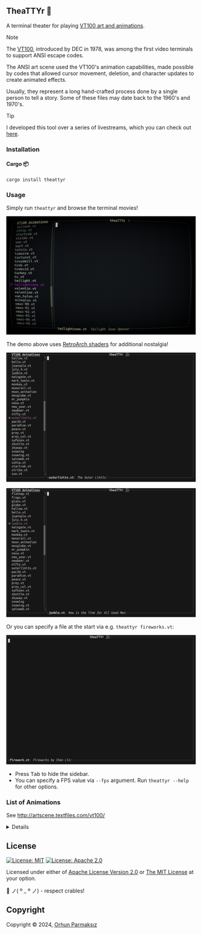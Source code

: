 ## TheaTTYr 🎥

A terminal theater for playing [VT100 art and animations](http://artscene.textfiles.com/vt100).

> [!NOTE]  
> The [VT100](https://en.wikipedia.org/wiki/VT100), introduced by DEC in 1978, was among the first video terminals to support ANSI escape codes.
>
> The ANSI art scene used the VT100's animation capabilities, made possible by codes that allowed cursor movement, deletion, and character updates to create animated effects.
>
> Usually, they represent a long hand-crafted process done by a single person to tell a story. Some of these files may date back to the 1960's and 1970's.

> [!TIP]  
> I developed this tool over a series of livestreams, which you can check out [here](https://www.youtube.com/watch?v=_tXCDBFAXNg&list=PLxqHy2Zr5TiWif_1QOB-uAVfPUNdGqWQh).

### Installation

#### Cargo 📦

```shell
cargo install theattyr
```

### Usage

Simply run `theattyr` and browse the terminal movies!

![demo](demo/theattyr-demo-shaders.gif)

The demo above uses [RetroArch shaders](https://raphamorim.io/rio/docs/features/retroarch-shaders/) for additional nostalgia!

![demo1](demo/theattyr-demo1.gif)

![demo2](demo/theattyr-demo2.gif)

Or you can specify a file at the start via e.g. `theattyr fireworks.vt`:

![demo3](demo/theattyr-demo3.gif)

- Press <kbd>Tab</kbd> to hide the sidebar.
- You can specify a FPS value via `--fps` argument. Run `theattyr --help` for other options.

### List of Animations

See <http://artscene.textfiles.com/vt100/>

<details>
<summary>Details</summary>

| File              | Description                                                      |
| ----------------- | ---------------------------------------------------------------- |
| bambi.vt          | Bambi vs. Godzilla                                               |
| bambi_godzila     | Bambi Versus Godzilla, from Dave Brett                           |
| barney.vt         | Barney Being Crushed by a Rock                                   |
| beer.vt           | Time for a Beer Break, Folks!                                    |
| bevis.butthead.vt | Beavis and Butthead                                              |
| blinkeyes.vt      | Blinking Eyes                                                    |
| bomb.vt           | The Bomb Test                                                    |
| bugsbunny.vt      | Bugs Bunny: That's All, Folks                                    |
| cartwhee.vt       | Doing a Cartwheel                                                |
| castle.vt         | Disney's Fantasy in the Sky, by Don Bertino                      |
| cert18.vt         | Make Money Fast: The Revenge, by GtB (1993)                      |
| cow.vt            | Exploding Cow, Hauled off by U-Mass Food Service                 |
| cowboom.vt        | Cow Explodes, Gets Hauled Off                                    |
| crash.vt          | Shuttle Blows Up                                                 |
| cursor.vt         | Cursor Control Examples in VT100                                 |
| delay.vt          | A Small Delay                                                    |
| demo.vt           | Alan's Impressive Demonstration                                  |
| dirty.vt          | Someone Having an Awful Amount of Fun                            |
| dogs.vt           | Fucking Dogs                                                     |
| dont-wor.vt       | George Custer's Last Stand: Don't Worry, be Happy                |
| dontworry.vt      | Man Being Shot with Arrows: Don't Worry, Be Happy                |
| duckpaint.vt      | Duck Painting                                                    |
| firework.vt       | Fireworks by Chen Lin                                            |
| fireworks.vt      | Guy Setting Off Fireworks                                        |
| fishy-fishy.vt    | 3-D Fishy Fishy                                                  |
| fishy.vt          | Fish Swimming By, Glug Glug                                      |
| fishy2.vt         | Shamus the Fish by David Rybolt (1994)                           |
| flatmap.vt        | Shifting Flat World Map                                          |
| frogs.vt          | Hopping Frog                                                     |
| glass.vt          | Filling Glass of Liquid                                          |
| globe.vt          | ABSOLUTELY EXCELLENT Spinning Globe                              |
| hallow.vt         | Happy Halloween                                                  |
| hello.vt          | HELLO!                                                           |
| juanspla.vt       | Plan File in the Form of a Typewriter                            |
| july.4.vt         | July 4th Animation                                               |
| jumble.vt         | Now Is the Time for All Good Men                                 |
| maingate.vt       | The Disneyland Main Gate, by Don Bertino                         |
| mark_twain.vt     | The Mark Twain Ferry, by Don Bertino                             |
| monkey.vt         | The Monkey Gives You The Finger                                  |
| monorail.vt       | Disneyland's Monorail, by Don Bertino                            |
| moon.animation    | Winking Moon Says Good Evening                                   |
| movglobe.vt       | Incredible Spinning, Moving Globe                                |
| mr_pumpkin        | Happy Halloween Pumpkin by Mike Kamlet                           |
| nasa.vt           | NASA: Keep Reaching for the Stars, by A.J.L.                     |
| new_year.vt       | Happy New Year to You                                            |
| newbeer.vt        | Working on a VT100                                               |
| nifty.vt          | Small Animated Word NIFTY                                        |
| outerlimits.vt    | The Outer Limits                                                 |
| pac3d.vt          | Pac Man in 3-D Chomping a Ghost                                  |
| paradise.vt       | A Bomb in Paradise by Gonad the Barbarian                        |
| peace.vt          | Imagine World Peace by John G. Poupore                           |
| prey.vt           | Klingon Bird of Prey                                             |
| prey_col.vt       | Klingon Bird of Prey                                             |
| safesex.vt        | Safe Sex (Literally)                                             |
| shuttle.vt        | Technology, Who Needs It                                         |
| skyway.vt         | Disneyland's Skyway, by Don Bertino                              |
| snowing           | Merry Christmas from Woodrow                                     |
| snowing.vt        | Tis the Season: Merry Christmas                                  |
| spinweb.vt        | Spinning Web by R.L. Samuell (April 6, 1994)                     |
| sship.vt          | Space Ship Warps and Fires                                       |
| startrek.vt       | Star Trek Enterprise Blows up Politically Correct New Enterprise |
| strike.vt         | Bowling a Strike                                                 |
| sun.vt            | A Happy Sun                                                      |
| surf.vt           | Surfing Wave (In 3-D)                                            |
| tetris.vt         | Tetris Game                                                      |
| tomorrw.vt        | Disneyland's Tomorrowland, by Don Bertino                        |
| torturet.vt       | VT100 FONT: The VT-100 Torture Test by Joe Smith (May 8, 1985)   |
| treadmill.vt      | The Treadmill, by GtB Productions (1993)                         |
| trek.vt           | The Enterprise Blows up an RCA Satellite                         |
| trekvid.vt        | Politically Incorrect Star Trek                                  |
| turkey.vt         | Happy Thanksgiving                                               |
| tv.vt             | The Outer Limits Television Show                                 |
| twilight.vt       | The Twilight Zone                                                |
| twilightzone.vt   | Twilight Zone Opener                                             |
| valentin.vt       | Happy Valentine's Day, Beth and Dave                             |
| valentine.vt      | Happy Valentine's Day, Jane and Chris                            |
| van_halen.vt      | Van Halen's Song 5150, Animated                                  |
| wineglas.vt       | Wine Glass Filling                                               |
| xmas-00.vt        | Santa Holds Moving Sign: Merry Christmas, Happy New Year         |
| xmas-01.vt        | Merry Christmas                                                  |
| xmas-02.vt        | Bird Flies By, Tree Grows, Merry Christmas                       |
| xmas-03.vt        | Merry Christmas (Tree, Train, Presents)                          |
| xmas-04.vt        | Merry Christmas, Champagne Glass Filling, Jack-in-the-Box        |
| xmas-05.vt        | Happy Holidays, Starry Night, Christmas Tree, by Peter           |
| xmas-06.vt        | Merry Christmas: Hearth and Tree                                 |
| xmas-07.vt        | A Christmas Card: Merry Christmas, from MIS                      |
| xmas-08.vt        | Christmas Eve, 1992 (1992)                                       |
| xmas-09.vt        | Merry Christmas: Reindeer Land on Roof                           |
| xmas.large        | Compilation of Several Christmas Animations                      |
| xmas.vt           | Merry Christmas                                                  |
| xmas2.vt          | Large Collection of Christmas Animations                         |
| xmasshort.vt      | Merry Christmas, Tree, Train, Present                            |
| zorro.vt          | The Story of Zorro by Cian O'Kiersey                             |

</details>

## License

[![License: MIT](https://img.shields.io/badge/License-MIT-yellow.svg?style=flat&logo=GitHub)](./LICENSE-MIT)
[![License: Apache 2.0](https://img.shields.io/badge/License-Apache%202.0-blue.svg?style=flat&logo=GitHub)](./LICENSE-APACHE)

Licensed under either of [Apache License Version 2.0](./LICENSE-APACHE) or [The MIT License](./LICENSE-MIT) at your option.

🦀 ノ( º \_ º ノ) - respect crables!

## Copyright

Copyright © 2024, [Orhun Parmaksız](mailto:orhunparmaksiz@gmail.com)
